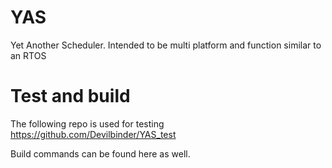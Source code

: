 # YAS
Yet Another Scheduler. Intended to be multi platform and function similar to an RTOS

# Test and build
The following repo is used for testing https://github.com/Devilbinder/YAS_test

Build commands can be found here as well.

